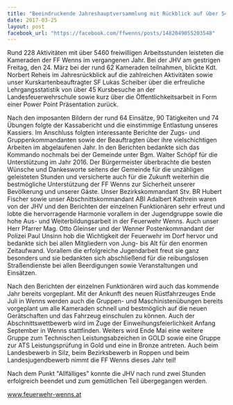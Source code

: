 ```yaml
---
title: "Beeindruckende Jahreshauptversammlung mit Rückblick auf über 5460 freiwilligen Arbeitsstunden und Vorschau auf das kommende Jahr 2017 der Feuerwehr Wenns"
date: 2017-03-25
layout: post
facebook_url: "https://facebook.com/ffwenns/posts/1482049055203548"
---
```


Rund 228 Aktivitäten mit über 5460 freiwilligen Arbeitsstunden leisteten die Kameraden der FF Wenns im vergangenen Jahr. Bei der JHV am gestrigen Freitag, den 24. März bei der rund 62 Kameraden teilnahmen, blickte Kdt. Norbert Reheis im Jahresrückblick auf die zahlreichen Aktivitäten sowie unser Kurskartenbeauftragter SF Lukas Scheiber über die erfreuliche Lehrgangsstatistik von über 45 Kursbesuche an der Landesfeuerwehrschule sowie kurz über die Öffentlichkeitsarbeit in Form einer Power Point Präsentation zurück. 

Nach den imposanten Bildern der rund 64 Einsätze, 90 Tätigkeiten und 74 Übungen folgte der Kassabericht und die einstimmige Entlastung unseres Kassiers. Im Anschluss folgten interessante Berichte der Zugs- und Gruppenkommandanten sowie der Beauftragten über ihre vielschichtigen Arbeiten im abgelaufenen Jahr.
In den Berichten bedankte sich das Kommando nochmals bei der Gemeinde unter Bgm. Walter Schöpf für die Unterstützung im Jahr 2016. Der Bürgermeister überbrachte die besten Wünsche und Dankesworte seitens der Gemeinde für die unzähligen geleisteten Stunden und versicherte auch für die Zukunft weiterhin die bestmögliche Unterstützung der FF Wenns zur Sicherheit unserer Bevölkerung und unserer Gäste.
Unser Bezirkskommandant Stv. BR Hubert Fischer sowie unser Abschnittskommandant ABI Adalbert Kathrein waren von der JHV und den Berichten der einzelnen Funktionären sehr erfreut und lobte die hervorragende Harmonie vorallem in der Jugendgruppe sowie die hohe Aus- und Weiterbildungsarbeit in der Feuerwehr Wenns.
Auch unser Herr Pfarrer Mag. Otto Gleinser und der Wenner Postenkommandant der Polizei Paul Unsinn hob die Wichtigkeit der Feuerwehr im Dorf hervor und bedankte sich bei allen Mitgliedern von Jung- bis Alt für den enormen Zeitaufwand. Vorallem die erfolgreiche Jugendarbeit freut sie ganz besonders und sie bedankten sich abschließend für die reibungslosen Straßendienste bei allen Beerdigungen sowie Veranstaltungen und Einsätzen.

Nach den Berichten der einzelnen Funktionären wird auch das kommende Jahr bereits vorgeplant. Mit der Ankunft des neuen Rüstfahrzeuges Ende Juli in Wenns werden auch die Gruppen- und Maschinistenübungen bereits vorgeplant um alle Kameraden schnell und bestmöglich auf die neuen Gerätschaften und das Fahrzeug einschulen zu können. Auch der Abschnittswettbewerb wird im Zuge der Einweihungsfeierlichkeit Anfang September in Wenns stattfinden. Weiters wird Ende Mai eine weitere Gruppe zum Technischen Leistungsabzeichen in GOLD sowie eine Gruppe zur ATS Leistungsprüfung in Gold und eine in Bronze antreten. Auch beim Landesbewerb in Silz, beim Bezirksbewerb in Roppen und beim
Landesjugendbewerb nimmt die FF Wenns dieses Jahr teil!

Nach dem Punkt "Allfälliges" konnte die JHV nach rund zwei Stunden erfolgreich beendet und zum gemütlichen Teil übergegangen werden. 

www.feuerwehr-wenns.at